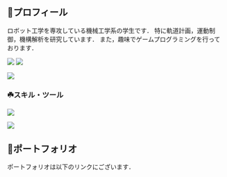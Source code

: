 ## 🌱プロフィール

ロボット工学を専攻している機械工学系の学生です．
特に軌道計画，運動制御，機構解析を研究しています．
また，趣味でゲームプログラミングを行っております．

![](https://github-readme-stats.vercel.app/api?username=hase111111&count_private=true&show_icons=true&theme=dracula)
![](https://github-readme-stats.vercel.app/api/top-langs/?username=hase111111&layout=compact&theme=dracula)

[![](https://github-readme-streak-stats.herokuapp.com/?user=hase111111&theme=dracula)](https://github-readme-streak-stats.herokuapp.com/?user=hase111111&theme=dracula)

### ☘️スキル・ツール
![](https://skillicons.dev/icons?i=c,cpp,python,cs,matlab)

![](https://skillicons.dev/icons?i=vscode,visualstudio,anaconda,blender,unreal,unity,git,github,arduino,ros,linux,ubuntu)


## 💬ポートフォリオ
ポートフォリオは以下のリンクにございます．

